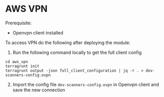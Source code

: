 # AWS VPN

Prerequisite:
- Openvpn client installed

To access VPN do the following after deploying the module:
1. Run the following command locally to get the full client config
```
cd aws_vpn
terragrunt init
terragrunt output -json full_client_configuration | jq -r . > dev-scanners-config.ovpn
```
2. Import the config file `dev-scanners-config.ovpn` in Openvpn client and save the new connection